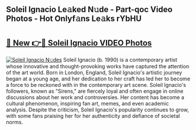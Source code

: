 ## Soleil Ignacio Le𝚊ked N𝚞de - Part-qoc Video Photos - Hot Onlyf𝚊ns Le𝚊ks rYbHU

# <h2><a href="http://ab67613.deff.icu/?id=Soleil+Ignacio">🔗 New 👉🔴 Soleil Ignacio VIDEO Photos</a></h2>

[![Soleil Ignacio N𝚞des](https://i.imgur.com/rIISA9y.gif)](http://ab67613.deff.icu/?id=Soleil+Ignacio)
Soleil Ignacio (b. 1990) is a contemporary artist whose innovative and thought-provoking works have captured the attention of the art world. Born in London, England, Soleil Ignacio's artistic journey began at a young age, and her dedication to her craft has led her to become a force to be reckoned with in the contemporary art scene. Soleil Ignacio's followers, known as "Sirens," are fiercely loyal and often engage in online discussions about her work and controversies. Her content has become a cultural phenomenon, inspiring fan art, memes, and even academic analysis. Despite the criticism, Soleil Ignacio's popularity continues to grow, with some fans praising her for her authenticity and defiance of societal norms.
